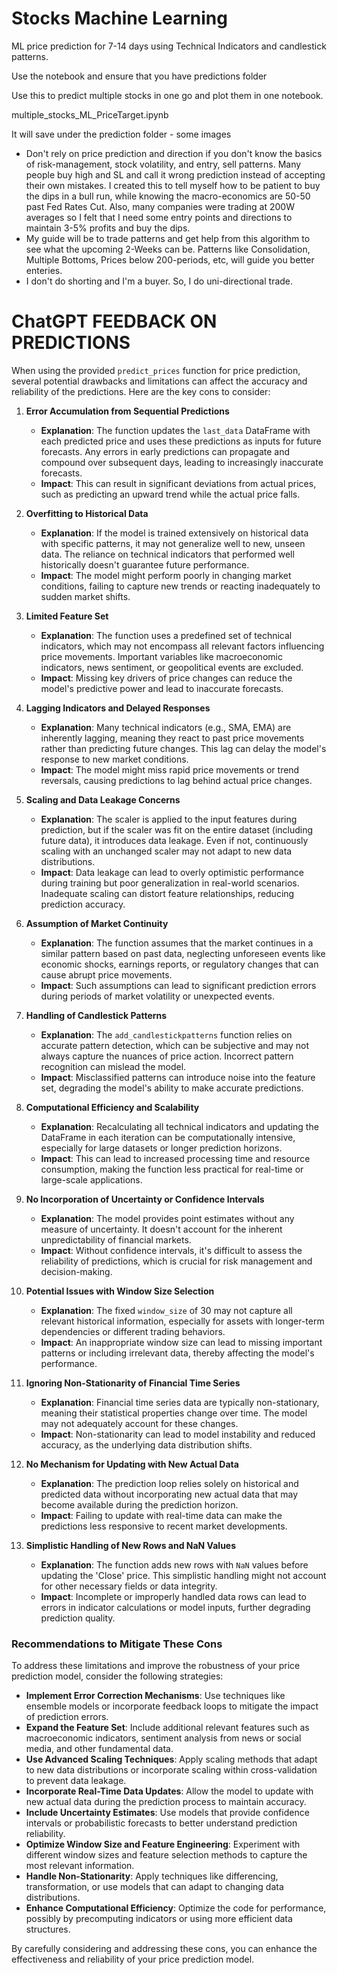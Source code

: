# Stocks Machine Learning
ML price prediction for 7-14 days using Technical Indicators and candlestick patterns.

Use the notebook and ensure that you have predictions folder

Use this to predict multiple stocks in one go and plot them in one notebook.

multiple_stocks_ML_PriceTarget.ipynb

It will save under the prediction folder - some images

- Don't rely on price prediction and direction if you don't know the basics of risk-management, stock volatility, and entry, sell patterns. Many people buy high and SL and call it wrong prediction instead of accepting their own mistakes. I created this to tell myself how to be patient to buy the dips in a bull run, while knowing the macro-economics are 50-50 past Fed Rates Cut. Also, many companies were trading at 200W averages so I felt that I need some entry points and directions to maintain 3-5% profits and buy the dips.
- My guide will be to trade patterns and get help from this algorithm to see what the upcoming 2-Weeks can be. Patterns like Consolidation, Multiple Bottoms, Prices below 200-periods, etc, will guide you better enteries.
- I don't do shorting and I'm a buyer. So, I do uni-directional trade.

# ChatGPT FEEDBACK ON PREDICTIONS
When using the provided `predict_prices` function for price prediction, several potential drawbacks and limitations can affect the accuracy and reliability of the predictions. Here are the key cons to consider:

1. **Error Accumulation from Sequential Predictions**
   - **Explanation**: The function updates the `last_data` DataFrame with each predicted price and uses these predictions as inputs for future forecasts. Any errors in early predictions can propagate and compound over subsequent days, leading to increasingly inaccurate forecasts.
   - **Impact**: This can result in significant deviations from actual prices, such as predicting an upward trend while the actual price falls.

2. **Overfitting to Historical Data**
   - **Explanation**: If the model is trained extensively on historical data with specific patterns, it may not generalize well to new, unseen data. The reliance on technical indicators that performed well historically doesn't guarantee future performance.
   - **Impact**: The model might perform poorly in changing market conditions, failing to capture new trends or reacting inadequately to sudden market shifts.

3. **Limited Feature Set**
   - **Explanation**: The function uses a predefined set of technical indicators, which may not encompass all relevant factors influencing price movements. Important variables like macroeconomic indicators, news sentiment, or geopolitical events are excluded.
   - **Impact**: Missing key drivers of price changes can reduce the model's predictive power and lead to inaccurate forecasts.

4. **Lagging Indicators and Delayed Responses**
   - **Explanation**: Many technical indicators (e.g., SMA, EMA) are inherently lagging, meaning they react to past price movements rather than predicting future changes. This lag can delay the model's response to new market conditions.
   - **Impact**: The model might miss rapid price movements or trend reversals, causing predictions to lag behind actual price changes.

5. **Scaling and Data Leakage Concerns**
   - **Explanation**: The scaler is applied to the input features during prediction, but if the scaler was fit on the entire dataset (including future data), it introduces data leakage. Even if not, continuously scaling with an unchanged scaler may not adapt to new data distributions.
   - **Impact**: Data leakage can lead to overly optimistic performance during training but poor generalization in real-world scenarios. Inadequate scaling can distort feature relationships, reducing prediction accuracy.

6. **Assumption of Market Continuity**
   - **Explanation**: The function assumes that the market continues in a similar pattern based on past data, neglecting unforeseen events like economic shocks, earnings reports, or regulatory changes that can cause abrupt price movements.
   - **Impact**: Such assumptions can lead to significant prediction errors during periods of market volatility or unexpected events.

7. **Handling of Candlestick Patterns**
   - **Explanation**: The `add_candlestickpatterns` function relies on accurate pattern detection, which can be subjective and may not always capture the nuances of price action. Incorrect pattern recognition can mislead the model.
   - **Impact**: Misclassified patterns can introduce noise into the feature set, degrading the model's ability to make accurate predictions.

8. **Computational Efficiency and Scalability**
   - **Explanation**: Recalculating all technical indicators and updating the DataFrame in each iteration can be computationally intensive, especially for large datasets or longer prediction horizons.
   - **Impact**: This can lead to increased processing time and resource consumption, making the function less practical for real-time or large-scale applications.

9. **No Incorporation of Uncertainty or Confidence Intervals**
   - **Explanation**: The model provides point estimates without any measure of uncertainty. It doesn't account for the inherent unpredictability of financial markets.
   - **Impact**: Without confidence intervals, it's difficult to assess the reliability of predictions, which is crucial for risk management and decision-making.

10. **Potential Issues with Window Size Selection**
    - **Explanation**: The fixed `window_size` of 30 may not capture all relevant historical information, especially for assets with longer-term dependencies or different trading behaviors.
    - **Impact**: An inappropriate window size can lead to missing important patterns or including irrelevant data, thereby affecting the model's performance.

11. **Ignoring Non-Stationarity of Financial Time Series**
    - **Explanation**: Financial time series data are typically non-stationary, meaning their statistical properties change over time. The model may not adequately account for these changes.
    - **Impact**: Non-stationarity can lead to model instability and reduced accuracy, as the underlying data distribution shifts.

12. **No Mechanism for Updating with New Actual Data**
    - **Explanation**: The prediction loop relies solely on historical and predicted data without incorporating new actual data that may become available during the prediction horizon.
    - **Impact**: Failing to update with real-time data can make the predictions less responsive to recent market developments.

13. **Simplistic Handling of New Rows and NaN Values**
    - **Explanation**: The function adds new rows with `NaN` values before updating the 'Close' price. This simplistic handling might not account for other necessary fields or data integrity.
    - **Impact**: Incomplete or improperly handled data rows can lead to errors in indicator calculations or model inputs, further degrading prediction quality.

### Recommendations to Mitigate These Cons

To address these limitations and improve the robustness of your price prediction model, consider the following strategies:

- **Implement Error Correction Mechanisms**: Use techniques like ensemble models or incorporate feedback loops to mitigate the impact of prediction errors.
- **Expand the Feature Set**: Include additional relevant features such as macroeconomic indicators, sentiment analysis from news or social media, and other fundamental data.
- **Use Advanced Scaling Techniques**: Apply scaling methods that adapt to new data distributions or incorporate scaling within cross-validation to prevent data leakage.
- **Incorporate Real-Time Data Updates**: Allow the model to update with new actual data during the prediction process to maintain accuracy.
- **Include Uncertainty Estimates**: Use models that provide confidence intervals or probabilistic forecasts to better understand prediction reliability.
- **Optimize Window Size and Feature Engineering**: Experiment with different window sizes and feature selection methods to capture the most relevant information.
- **Handle Non-Stationarity**: Apply techniques like differencing, transformation, or use models that can adapt to changing data distributions.
- **Enhance Computational Efficiency**: Optimize the code for performance, possibly by precomputing indicators or using more efficient data structures.

By carefully considering and addressing these cons, you can enhance the effectiveness and reliability of your price prediction model.
